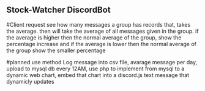 ## Stock-Watcher DiscordBot

#Client request
see how many messages a group has records that, takes the average. then will take the average of all messages given in the group. if the average is higher then the normal average of the group, show the percentage increase and if the average is  lower then the normal average of the group show the smaller percentage

#planned use method
Log message into csv file, avarage message per day, upload to mysql db every 12AM, use php to implement from mysql to a dynamic web chart, embed that chart into a discord.js text message that dynamicly updates
